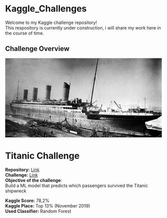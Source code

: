 # Kaggle_Challenges

Welcome to my Kaggle challenge repository!<br/>
This respository is currently under construction, i will share my work here in the course of time.

## Challenge Overview


![Titanc Challenge](/99_images/01_Titanic.png)
# Titanic Challenge

**Repository:** [Link](https://github.com/bluemarlin2018/Kaggle_Challenges/tree/main/01_Titanic_Challenge)<br/>
**Challenge:** [Link](https://www.kaggle.com/c/titanic)<br/>
**Objective of the challenge**: <br/>
Build a ML model that predicts which passengers survived the Titanic shipwreck<br/>

**Kaggle Score:** 78,2%<br/>
**Kaggle Place:** Top 13% (November 2019)<br/>
**Used Classifier:** Random Forest<br/>



